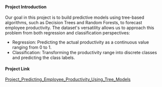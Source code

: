 #### Project Introduction
Our goal in this project is to build predictive models using tree-based algorithms, such as Decision Trees and Random Forests, to forecast employee productivity. The dataset's versatility allows us to approach this problem from both regression and classification perspectives:

- Regression: Predicting the actual productivity as a continuous value ranging from 0 to 1.
- Classification: Transforming the productivity range into discrete classes and predicting the class labels.

#### Project Link
[Project_Predicting_Employee_Productivity_Using_Tree_Models](https://github.com/datalex42/Dataquest-A-Collection-of-Data-Science-Projects/blob/4d949ee348ddc8bb0ae450868abbec2117d61060/Project_Predicting_Employee_Productivity_Using_Tree_Models/17_Project_Predicting_Employee_Productivity_Using_Tree_Models.ipynb)
